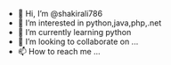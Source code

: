 - 👋 Hi, I’m @shakirali786
- 👀 I’m interested in python,java,php,.net 
- 🌱 I’m currently learning python 
- 💞️ I’m looking to collaborate on ...
- 📫 How to reach me ...

<!---
shakirali786/shakirali786 is a ✨ special ✨ repository because its `README.md` (this file) appears on your GitHub profile.
You can click the Preview link to take a look at your changes.
--->
